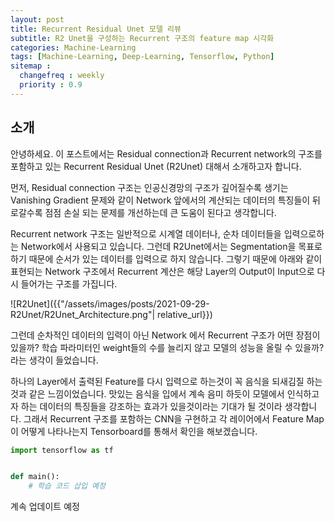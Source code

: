 ```yaml
---
layout: post
title: Recurrent Residual Unet 모델 리뷰
subtitle: R2 Unet을 구성하는 Recurrent 구조의 feature map 시각화
categories: Machine-Learning
tags: [Machine-Learning, Deep-Learning, Tensorflow, Python]
sitemap :
  changefreq : weekly
  priority : 0.9
---
```


## 소개

 안녕하세요. 이 포스트에서는 Residual connection과 Recurrent network의 구조를 포함하고 있는 Recurrent Residual Unet (R2Unet) 대해서 소개하고자 합니다.  

 먼저, Residual connection 구조는 인공신경망의 구조가 깊어질수록 생기는 Vanishing Gradient 문제와 같이 Network 앞에서의 계산되는 데이터의 특징들이 뒤로갈수록 점점 손실 되는 문제를 개선하는데 큰 도움이 된다고 생각합니다.  
 
 Recurrent network 구조는 일반적으로 시계열 데이터나, 순차 데이터들을 입력으로하는 Network에서 사용되고 있습니다. 그런데 R2Unet에서는 Segmentation을 목표로 하기 때문에 순서가 있는 데이터를 입력으로 하지 않습니다. 그렇기 때문에 아래와 같이 표현되는 Network 구조에서 Recurrent 계산은 해당 Layer의 Output이 Input으로 다시 들어가는 구조를 가집니다. 

 ![R2Unet]({{"/assets/images/posts/2021-09-29-R2Unet/R2Unet_Architecture.png"| relative_url}})

 그런데 순차적인 데이터의 입력이 아닌 Network 에서 Recurrent 구조가 어떤 장점이 있을까? 학습 파라미터인 weight들의 수를 늘리지 않고 모델의 성능을 올릴 수 있을까? 라는 생각이 들었습니다.  
 
 하나의 Layer에서 출력된 Feature를 다시 입력으로 하는것이 꼭 음식을 되새김질 하는 것과 같은 느낌이었습니다. 맛있는 음식을 입에서 계속 음미 하듯이 모델에서 인식하고자 하는 데이터의 특징들을 강조하는 효과가 있을것이라는 기대가 될 것이라 생각합니다. 
 그래서 Recurrent 구조를 포함하는 CNN을 구현하고 각 레이어에서 Feature Map이 어떻게 나타나는지 Tensorboard를 통해서 확인을 해보겠습니다.
 


```python
import tensorflow as tf


def main():
    # 학습 코드 삽입 예정
```

계속 업데이트 예정

